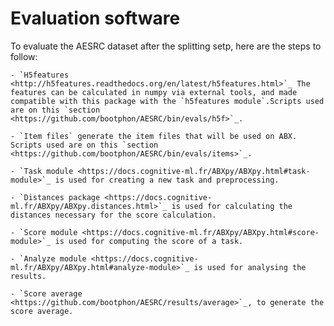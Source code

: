 
Evaluation software
=====================
To evaluate the AESRC dataset after the splitting setp, here are the steps to follow:
    
    - `H5features <http://h5features.readthedocs.org/en/latest/h5features.html>`_ The features can be calculated in numpy via external tools, and made compatible with this package with the `h5features module`.Scripts used are on this `section <https://github.com/bootphon/AESRC/bin/evals/h5f>`_.    
    
    - `Item files` generate the item files that will be used on ABX. Scripts used are on this `section <https://github.com/bootphon/AESRC/bin/evals/items>`_. 
    
    - `Task module <https://docs.cognitive-ml.fr/ABXpy/ABXpy.html#task-module>`_ is used for creating a new task and preprocessing.
    
    - `Distances package <https://docs.cognitive-ml.fr/ABXpy/ABXpy.distances.html>`_ is used for calculating the distances necessary for the score calculation.
    
    - `Score module <https://docs.cognitive-ml.fr/ABXpy/ABXpy.html#score-module>`_ is used for computing the score of a task.
    
    - `Analyze module <https://docs.cognitive-ml.fr/ABXpy/ABXpy.html#analyze-module>`_ is used for analysing the results. 
    
    - `Score average <https://github.com/bootphon/AESRC/results/average>`_, to generate the score average. 
    
